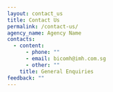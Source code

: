 ```yaml
---
layout: contact_us
title: Contact Us
permalink: /contact-us/
agency_name: Agency Name
contacts:
  - content:
      - phone: ""
      - email: bicomh@imh.com.sg
      - other: ""
    title: General Enquiries
feedback: ""
---
```

